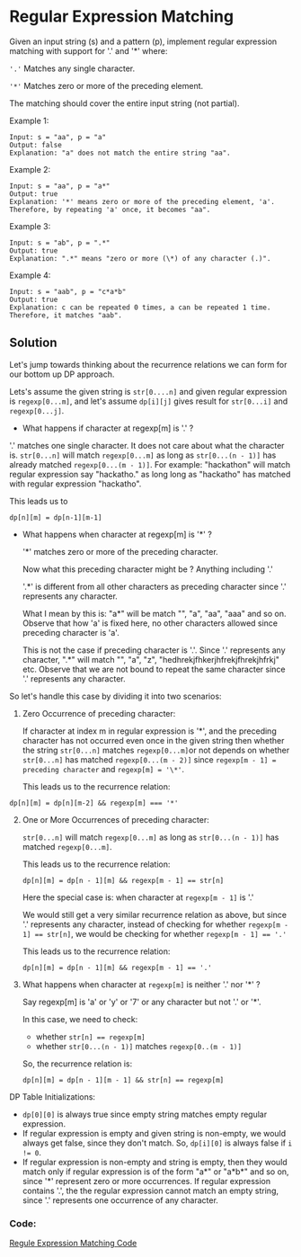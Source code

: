 # Regular Expression Matching

Given an input string (s) and a pattern (p), implement regular expression matching with support for '.' and '\*' where:

`'.'` Matches any single character.

`'*'` Matches zero or more of the preceding element.

The matching should cover the entire input string (not partial).

Example 1:

```
Input: s = "aa", p = "a"
Output: false
Explanation: "a" does not match the entire string "aa".
```

Example 2:

```
Input: s = "aa", p = "a*"
Output: true
Explanation: '*' means zero or more of the preceding element, 'a'. Therefore, by repeating 'a' once, it becomes "aa".
```

Example 3:

```
Input: s = "ab", p = ".*"
Output: true
Explanation: ".*" means "zero or more (\*) of any character (.)".
```

Example 4:

```
Input: s = "aab", p = "c*a*b"
Output: true
Explanation: c can be repeated 0 times, a can be repeated 1 time. Therefore, it matches "aab".
```

## Solution

Let's jump towards thinking about the recurrence relations we can form for our bottom up DP approach.

Lets's assume the given string is `str[0....n]` and given regular expression is `regexp[0...m]`, and let's assume `dp[i][j]` gives result for `str[0...i]` and `regexp[0...j]`.

- What happens if character at regexp[m] is '.' ?

'.' matches one single character. It does not care about what the character is. `str[0...n]` will match `regexp[0...m]` as long as `str[0...(n - 1)]` has already matched `regexp[0...(m - 1)]`. For example: "hackathon" will match regular expression say "hackatho." as long long as "hackatho" has matched with regular expression "hackatho".

This leads us to

`dp[n][m] = dp[n-1][m-1]`

- What happens when character at regexp[m] is '\*' ?

  '\*' matches zero or more of the preceding character.

  Now what this preceding character might be ? Anything including '.'

  '.\*' is different from all other characters as preceding character since '.' represents any character.

  What I mean by this is: "a\*" will be match "", "a", "aa", "aaa" and so on. Observe that how 'a' is fixed here, no other characters allowed since preceding character is 'a'.

  This is not the case if preceding character is '.'. Since '.' represents any character, ".\*" will match "", "a", "z", "hedhrekjfhkerjhfrekjfhrekjhfrkj" etc. Observe that we are not bound to repeat the same character since '.' represents any character.

So let's handle this case by dividing it into two scenarios:

1. Zero Occurrence of preceding character:

   If character at index m in regular expression is '\*', and the preceding character has not occurred even once in the given string then whether the string `str[0...n]` matches `regexp[0...m]`or not depends on whether `str[0...n]` has matched `regexp[0...(m - 2)]` since `regexp[m - 1] = preceding character` and `regexp[m] = '\*'`.

   This leads us to the recurrence relation:

`dp[n][m] = dp[n][m-2] && regexp[m] === '*'`

2. One or More Occurrences of preceding character:

   `str[0...n]` will match `regexp[0...m]` as long as `str[0...(n - 1)]` has matched `regexp[0...m]`.

   This leads us to the recurrence relation:

   `dp[n][m] = dp[n - 1][m] && regexp[m - 1] == str[n]`

   Here the special case is: when character at `regexp[m - 1]` is '.'

   We would still get a very similar recurrence relation as above, but since '.' represents any character, instead of checking for whether `regexp[m - 1] == str[n]`, we would be checking for whether `regexp[m - 1] == '.'`

   This leads us to the recurrence relation:

   `dp[n][m] = dp[n - 1][m] && regexp[m - 1] == '.'`

3. What happens when character at `regexp[m]` is neither '.' nor '\*' ?

   Say regexp[m] is 'a' or 'y' or '7' or any character but not '.' or '\*'.

   In this case, we need to check:

   - whether `str[n] == regexp[m]`
   - whether `str[0...(n - 1)]` matches `regexp[0..(m - 1)]`

   So, the recurrence relation is:

   `dp[n][m] = dp[n - 1][m - 1] && str[n] == regexp[m]`

DP Table Initializations:

- `dp[0][0]` is always true since empty string matches empty regular expression.
- If regular expression is empty and given string is non-empty, we would always get false, since they don't match.
  So, `dp[i][0]` is always false if `i != 0`.
- If regular expression is non-empty and string is empty, then they would match only if regular expression is of the form "a\*" or "a\*b\*" and so on, since '\*' represent zero or more occurrences.
  If regular expression contains '.', the the regular expression cannot match an empty string, since '.' represents one occurrence of any character.

### Code:

[Regule Expression Matching Code](../Advanced-String-DP/regular-expression-matching.js)
